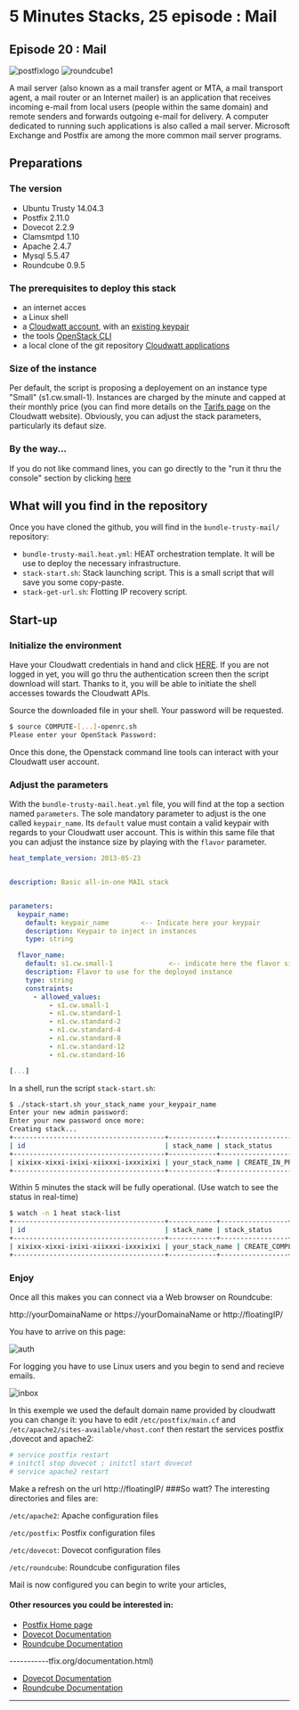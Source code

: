 # 5 Minutes Stacks, 25 episode : Mail #

## Episode 20 : Mail

![postfixlogo](http://www.postfix.org/mysza.gif)
![roundcube1](https://www.softaculous.com/images/softimages/118__logo.gif)

A mail server (also known as a mail transfer agent or MTA, a mail transport agent, a mail router or an Internet mailer) is an application that receives incoming e-mail from local users (people within the same domain) and remote senders and forwards outgoing e-mail for delivery. A computer dedicated to running such applications is also called a mail server. Microsoft Exchange and Postfix are among the more common mail server programs.
## Preparations

### The version
 - Ubuntu Trusty 14.04.3
 - Postfix 2.11.0
 - Dovecot 2.2.9
 - Clamsmtpd 1.10
 - Apache 2.4.7
 - Mysql 5.5.47
 - Roundcube 0.9.5

### The prerequisites to deploy this stack

 * an internet acces
 * a Linux shell
 * a [Cloudwatt account](https://www.cloudwatt.com/cockpit/#/create-contact), with an [existing keypair](https://console.cloudwatt.com/project/access_and_security/?tab=access_security_tabs__keypairs_tab)
 * the tools [OpenStack CLI](http://docs.openstack.org/cli-reference/content/install_clients.html)
 * a local clone of the git repository [Cloudwatt applications](https://github.com/cloudwatt/applications)

### Size of the instance

 Per default, the script is proposing a deployement on an instance type "Small" (s1.cw.small-1).  Instances are charged by the minute and capped at their monthly price (you can find more details on the [Tarifs page](https://www.cloudwatt.com/fr/produits/tarifs.html) on the Cloudwatt website). Obviously, you can adjust the stack parameters, particularly its defaut size.

### By the way...

 If you do not like command lines, you can go directly to the "run it thru the console" section by clicking [here](#console)

## What will you find in the repository

 Once you have cloned the github, you will find in the `bundle-trusty-mail/` repository:

 * `bundle-trusty-mail.heat.yml`: HEAT orchestration template. It will be use to deploy the necessary infrastructure.
 * `stack-start.sh`: Stack launching script. This is a small script that will save you some copy-paste.
 * `stack-get-url.sh`: Flotting IP recovery script.


## Start-up

### Initialize the environment

 Have your Cloudwatt credentials in hand and click [HERE](https://console.cloudwatt.com/project/access_and_security/api_access/openrc/).
 If you are not logged in yet, you will go thru the authentication screen then the script download will start. Thanks to it, you will be able to initiate the shell accesses towards the Cloudwatt APIs.

 Source the downloaded file in your shell. Your password will be requested.

 ~~~ bash
 $ source COMPUTE-[...]-openrc.sh
 Please enter your OpenStack Password:

 ~~~

 Once this done, the Openstack command line tools can interact with your Cloudwatt user account.

### Adjust the parameters

 With the `bundle-trusty-mail.heat.yml` file, you will find at the top a section named `parameters`. The sole mandatory parameter to adjust is the one called `keypair_name`. Its `default` value must contain a valid keypair with regards to your Cloudwatt user account. This is within this same file that you can adjust the instance size by playing with the `flavor` parameter.

 ~~~ yaml
 heat_template_version: 2013-05-23


 description: Basic all-in-one MAIL stack


 parameters:
   keypair_name:
     default: keypair_name        <-- Indicate here your keypair
     description: Keypair to inject in instances
     type: string

   flavor_name:
     default: s1.cw.small-1              <-- indicate here the flavor size
     description: Flavor to use for the deployed instance
     type: string
     constraints:
       - allowed_values:
           - s1.cw.small-1
           - n1.cw.standard-1
           - n1.cw.standard-2
           - n1.cw.standard-4
           - n1.cw.standard-8
           - n1.cw.standard-12
           - n1.cw.standard-16

 [...]
 ~~~

 In a shell, run the script `stack-start.sh`:

 ~~~ bash
 $ ./stack-start.sh your_stack_name your_keypair_name
 Enter your new admin password:
 Enter your new password once more:
 Creating stack...
 +--------------------------------------+------------+--------------------+----------------------+
 | id                                   | stack_name | stack_status       | creation_time        |
 +--------------------------------------+------------+--------------------+----------------------+
 | xixixx-xixxi-ixixi-xiixxxi-ixxxixixi | your_stack_name | CREATE_IN_PROGRESS | 2025-10-23T07:27:69Z |
 +--------------------------------------+------------+--------------------+----------------------+
 ~~~

 Within 5 minutes the stack will be fully operational. (Use watch to see the status in real-time)

 ~~~ bash
 $ watch -n 1 heat stack-list
 +--------------------------------------+------------+-----------------+----------------------+
 | id                                   | stack_name | stack_status    | creation_time        |
 +--------------------------------------+------------+-----------------+----------------------+
 | xixixx-xixxi-ixixi-xiixxxi-ixxxixixi | your_stack_name | CREATE_COMPLETE | 2025-10-23T07:27:69Z |
 +--------------------------------------+------------+-----------------+----------------------+
 ~~~

### Enjoy

Once all this makes you can connect via a Web browser on Roundcube:

http://yourDomainaName or https://yourDomainaName or http://floatingIP/

You have to arrive on this page:

![auth](/home/mohamed/doc/mail/img/auth.png)

For logging you have to use Linux users and you begin to send and recieve emails.

![inbox](/home/mohamed/doc/mail/img/roundcube.png)

In this exemple we used the default domain name provided by cloudwatt you can change it:
you have to edit `/etc/postfix/main.cf` and `/etc/apache2/sites-available/vhost.conf`
then restart the services postfix ,dovecot and apache2:

~~~ bash
# service postfix restart
# initctl stop dovecot ; initctl start dovecot
# service apache2 restart
~~~
Make a refresh on the url http://floatingIP/
###So watt?
The interesting directories and files are:

`/etc/apache2`: Apache configuration files

`/etc/postfix`: Postfix configuration files

`/etc/dovecot`: Dovecot configuration files

`/etc/roundcube`: Roundcube configuration files


Mail is now configured you can begin to write your articles,


#### Other resources you could be interested in:
* [ Postfix Home page](http://www.postfix.org/documentation.html)
* [ Dovecot Documentation](http://www.dovecot.org/)
* [ Roundcube Documentation](https://roundcube.net/)


-----------tfix.org/documentation.html)
* [ Dovecot Documentation](http://www.dovecot.org/)
* [ Roundcube Documentation](https://roundcube.net/)


-----------